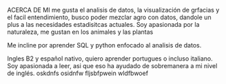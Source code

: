ACERCA DE MI 
me gusta el analisis de datos, la visualización de grfacias y el facil entendimiento, busco poder mezclar agro con datos, dandole un plus a las necesidades estadisitcas actuales.
Soy apasionada por la naturaleza, me gustan en los animales y las plantas

Me incline por aprender SQL y python enfocado al analisis de datos. 

Ingles B2 y español nativo, quiero aprender portugues o incluso italiano. 
Soy apasionada a leer, asi que eso ha ayudado de sobremanera a mi nivel de inglés. 
oskdnfs
osidnfw
fljsbfpwein
wldfbwoef

